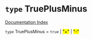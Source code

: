 # `type` TruePlusMinus

[Documentation Index](../README.md)

`type` TruePlusMinus = `true` | <mark>"+"</mark> | <mark>"-"</mark>